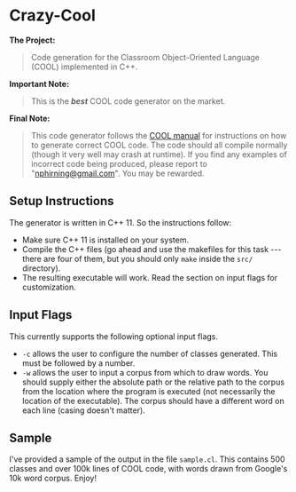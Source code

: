 # Crazy-Cool

**The Project:**  
> Code generation for the Classroom Object-Oriented Language (COOL) implemented in C++.

**Important Note:**
> This is the ***best*** COOL code generator on the market.

**Final Note:**
> This code generator follows the [COOL manual](https://theory.stanford.edu/~aiken/software/cool/cool-manual.pdf) for instructions on how to generate correct COOL code. The code should all compile normally (though it very well may crash at runtime). If you find any examples of incorrect code being produced, please report to "nphirning@gmail.com". You may be rewarded.

## Setup Instructions

The generator is written in C++ 11. So the instructions follow:

* Make sure C++ 11 is installed on your system.
* Compile the C++ files (go ahead and use the makefiles for this task --- there are four of them, but you should only `make` inside the `src/` directory).
* The resulting executable will work. Read the section on input flags for customization.

## Input Flags

This currently supports the following optional input flags.

* `-c` allows the user to configure the number of classes generated. This must be followed by a number.
* `-w` allows the user to input a corpus from which to draw words. You should supply either the absolute path or the relative path to the corpus from the location where the program is executed (not necessarily the location of the executable). The corpus should have a different word on each line (casing doesn't matter).

## Sample

I've provided a sample of the output in the file `sample.cl`. This contains 500 classes and over 100k lines of COOL code, with words drawn from Google's 10k word corpus. Enjoy!
